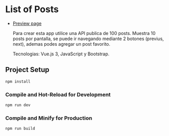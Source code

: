 # List of Posts

- [Preview page](https://app-list-posts.netlify.app/)

  Para crear esta app utilice una API publica de 100 posts. Muestra 10 posts por pantalla, se puede ir navegando mediante 2 botones (previus, next), ademas podes agregar un post favorito.

  Tecnologias: Vue.js 3, JavaScript y Bootstrap.

## Project Setup

```sh
npm install
```

### Compile and Hot-Reload for Development

```sh
npm run dev
```

### Compile and Minify for Production

```sh
npm run build
```
